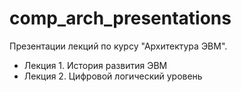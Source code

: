 # comp_arch_presentations
Презентации лекций по курсу "Архитектура ЭВМ".

* Лекция 1. История развития ЭВМ
* Лекция 2. Цифровой логический уровень
